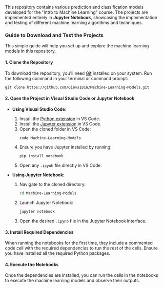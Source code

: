 This repository contains various prediction and classification models developed for the "Intro to Machine Learning" course. The projects are implemented entirely in **Jupyter Notebook**, showcasing the implementation and testing of different machine learning algorithms and techniques.

### Guide to Download and Test the Projects
This simple guide will help you set up and explore the machine learning models in this repository.

#### 1. Clone the Repository
To download the repository, you'll need [Git](https://git-scm.com/downloads) installed on your system. Run the following command in your terminal or command prompt:
```bash
git clone https://github.com/Giova1016/Machine-Learning-Models.git
```

#### 2. Open the Project in Visual Studio Code or Jupyter Notebook
- **Using Visual Studio Code**:
  1. Install the [Python extension](https://marketplace.visualstudio.com/items?itemName=ms-python.python) in VS Code.
  2. Install the [Jupyter extension](https://marketplace.visualstudio.com/items?itemName=ms-toolsai.jupyter) in VS Code.
  3. Open the cloned folder in VS Code:
     ```bash
     code Machine-Learning-Models
     ```
  4. Ensure you have Jupyter installed by running:
     ```bash
     pip install notebook
     ```
  5. Open any `.ipynb` file directly in VS Code.

- **Using Jupyter Notebook**:
  1. Navigate to the cloned directory:
     ```bash
     cd Machine-Learning-Models
     ```
  2. Launch Jupyter Notebook:
     ```bash
     jupyter notebook
     ```
  3. Open the desired `.ipynb` file in the Jupyter Notebook interface.

#### 3. Install Required Dependencies
When running the notebooks for the first time, they include a commented code cell with the required dependencies to run the rest of the cells. Ensure you have installed all the required Python packages.

#### 4. Execute the Notebooks
Once the dependencies are installed, you can run the cells in the notebooks to execute the machine learning models and observe their outputs.
